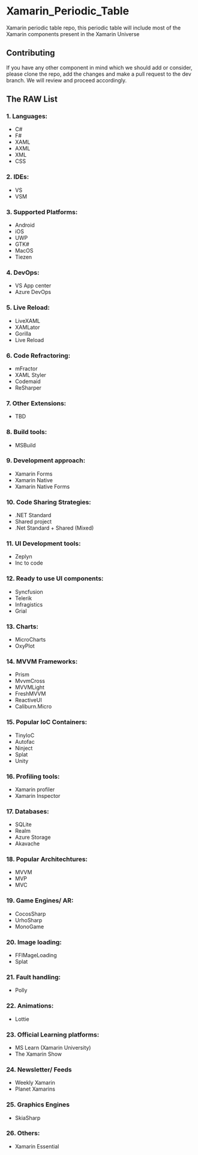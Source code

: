 # Xamarin_Periodic_Table
Xamarin periodic table repo, this periodic table will include most of the Xamarin components present in the Xamarin Universe

## Contributing
If you have any other component in mind which we should add or consider, please clone the repo, add the changes and make a pull request to the dev branch. We will review and proceed accordingly.

## The RAW List

### 1. Languages:
  - C#
  - F#
  - XAML
  - AXML
  - XML
  - CSS
	
### 2. IDEs:
  - VS
  - VSM
	
### 3. Supported Platforms:
  - Android
  - iOS
  - UWP
  - GTK#
  - MacOS
  - Tiezen
	
### 4. DevOps:
  - VS App center
  - Azure DevOps
	
### 5. Live Reload:
  - LiveXAML
  - XAMLator
  - Gorilla
  - Live Reload
	
### 6. Code Refractoring:
  - mFractor
  - XAML Styler
  - Codemaid
  - ReSharper
	
### 7. Other Extensions:
  - TBD
	
### 8. Build tools:
  - MSBuild
	
  ### 9. Development approach:
  - Xamarin Forms
  - Xamarin Native
  - Xamarin Native Forms

### 10. Code Sharing Strategies:
  - .NET Standard
  - Shared project
  - .Net Standard + Shared (Mixed)
	
### 11. UI Development tools:
  - Zeplyn
  - Inc to code
	
### 12. Ready to use UI components:
  - Syncfusion
  - Telerik
  - Infragistics
  - Grial
	
### 13. Charts:
  - MicroCharts
  - OxyPlot
	
### 14. MVVM Frameworks:
  - Prism
  - MvvmCross
  - MVVMLight
  - FreshMVVM
  - ReactiveUI
  - Caliburn.Micro
	
### 15. Popular IoC Containers:
  - TinyIoC
  - Autofac
  - Ninject
  - Splat
  - Unity
	
### 16. Profiling tools:
  - Xamarin profiler
  - Xamarin Inspector
	
### 17. Databases:
  - SQLite
  - Realm
  - Azure Storage
  - Akavache
	
### 18. Popular Architechtures:
  - MVVM
  - MVP
  - MVC
	
### 19. Game Engines/ AR:
  - CocosSharp
  - UrhoSharp
  - MonoGame
	
### 20. Image loading:
  - FFIMageLoading
  - Splat
	
### 21. Fault handling:
  - Polly
	
### 22. Animations:
  - Lottie
	
### 23. Official Learning platforms:
  - MS Learn (Xamarin University)
  - The Xamarin Show
	
### 24. Newsletter/ Feeds
  - Weekly Xamarin
  - Planet Xamarins

### 25. Graphics Engines
  - SkiaSharp
  
### 26. Others:	
- Xamarin Essential
	

	
	

	
	
	
	
